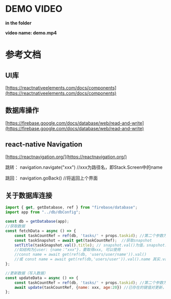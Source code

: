# DEMO VIDEO

**in the folder**

**video name: demo.mp4**

# 参考文档

## UI库

[https://reactnativeelements.com/docs/components](https://reactnativeelements.com/docs/components)

## 数据库操作

[https://firebase.google.com/docs/database/web/read-and-write](https://firebase.google.com/docs/database/web/read-and-write)

## react-native Navigation
[https://reactnavigation.org/](https://reactnavigation.org/)

跳转： navigation.navigate("xxx") //xxx为路径名，即Stack.Screen中的name

跳回： navigation.goBack() //将返回上个界面

## 关于数据库连接

```javascript
import { get, getDatabase, ref } from "firebase/database";
import app from "../db/dbConfig";

const db = getDatabase(app);
//获取数据
const fetchData = async () => {
	const taskCountRef = ref(db, 'tasks/' + props.taskid); //第二个参数为路径名，如'user/'+phone，等
    const taskSnapshot = await get(taskCountRef);  //获取snapshot
	setTitle(taskSnapshot.val().title); // snapshot.val()为值，snapshot.key为键
    //如结构为{user: {name："xxx"}，要取得xxx, 可以使用
    //const name = await get(ref(db, 'users/user/name')).val()
    //或 const name = await get(ref(db,'users/user')).val().name 其实.val()取到的是一个对象
};

//更新数据（写入数据）
const updateData = async () => {
	const taskCountRef = ref(db, 'tasks/' + props.taskid); //第二个参数为路径名，如'user/'+phone，等
    await update(taskCountRef, {name: xxx, age:20}) //已存在的键值对更新，不存在的键值对添加
};
```



